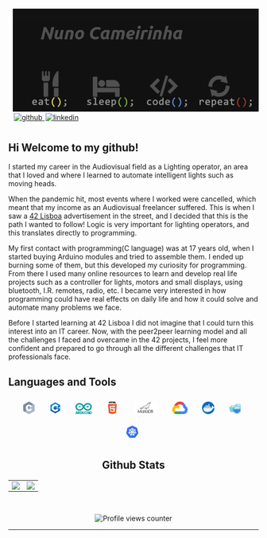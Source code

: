 <img src="./nome_eat_repeat.png"   />



<a href="https://github.com/ncameiri" target="_blank">
<img src=https://img.shields.io/badge/github-%2324292e.svg?&style=for-the-badge&logo=github&logoColor=white alt=github  style="margin-left: 11px; margin-bottom: 10px;" />
</a>
<a href="https://www.linkedin.com/in/nuno-cameirinha-7705a561/" target="_blank">
<img src=https://img.shields.io/badge/linkedin-%231E77B5.svg?&style=for-the-badge&logo=linkedin&logoColor=white alt=linkedin style="margin-left: 2px; margin-bottom: 10px;" />
</a>


## Hi Welcome to my github!  



I started my career in the Audiovisual field as a Lighting operator, an area that I loved and where I learned to automate intelligent lights such as moving heads.<br>

When the pandemic hit, most events where I worked were cancelled, which meant that my income as an Audiovisual freelancer suffered. This is when I saw a [42 Lisboa](https://www.42lisboa.com/en/) advertisement in the street, and I decided that this is the path I wanted to follow! Logic is very important for lighting operators, and this translates directly to programming.<br>

My first contact with programming(C language) was at 17 years old, when I started buying Arduino modules and tried to assemble them. I ended up burning some of them, but this developed my curiosity for programming. From there I used many online resources to learn and develop real life projects such as a controller for lights, motors and small displays, using bluetooth, I.R. remotes, radio, etc. I became very interested in how programming could have real effects on daily life and how it could solve and automate many problems we face.<br>

Before I started learning at 42 Lisboa I did not imagine that I could turn this interest into an IT career. Now, with the peer2peer learning model and all the challenges I faced and overcame in the 42 projects, I feel more confident and prepared to go through all the different challenges that IT professionals face.


## Languages and Tools


<div align="center">
<img style="margin: 10px; padding-right: 5px" src="./.resources\c-seeklogo.com.svg" alt="JavaScriptt" height="25" />
<img style="margin: 10px; padding-right: 5px" src="./.resources\icons8-c++.svg" alt="CSS3" height="25" />
<img style="margin: 10px; padding-right: 5px" src="./.resources\arduino-seeklogo.com.svg" alt="HTML5" height="22" />
<img style="margin: 10px; padding-right: 5px" src="./.resources\html.svg" alt="Bootstrap" height="25" />
<img style="margin: 10px; padding-right: 5px" src="./.resources\mariadb.svg" alt="TypeScript" height="25" />
<img style="margin: 10px; padding-right: 5px" src="./.resources\gcloud.svg" alt="Redux" height="25" />
<img style="margin: 10px; padding-right: 5px" src="./.resources\docker.svg" alt="React" height="25" />
<img style="margin: 10px; padding-right: 5px" src="./.resources\minikube.svg" alt="NextJS" height="25" />
<img style="margin: 10px; padding-right: 5px" src="./.resources\kubernetes.svg" alt="MongoDB" height="25" />


## Github Stats

<table><tr><td valign="top" width="50%">

<img src="https://github-readme-stats.vercel.app/api?username=ncameiri&show_icons=true&theme=vue&count_private=true&hide_border=true" align="left" style="width: 100%" />

</td><td valign="top" width="50%">

<img src="https://github-readme-stats.vercel.app/api/top-langs/?username=ncameiri&hide_border=true&theme=vue&layout=compact" align="left" style="width: 100%" />

</td></tr></table>

<br/>

![Profile views counter](https://komarev.com/ghpvc/?username=ncameiri&&style=flat-square)

---
